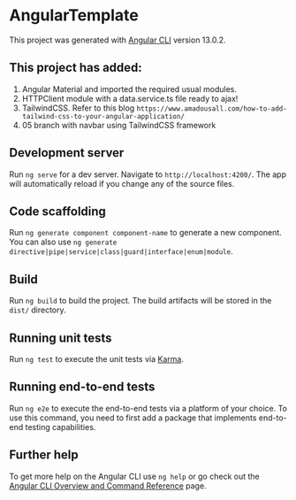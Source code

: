 # AngularTemplate

This project was generated with [Angular CLI](https://github.com/angular/angular-cli) version 13.0.2.

## This project has added:

1. Angular Material and imported the required usual modules.
2. HTTPClient module with a data.service.ts file ready to ajax!
3. TailwindCSS. Refer to this blog `https://www.amadousall.com/how-to-add-tailwind-css-to-your-angular-application/`
4. 05 branch with navbar using TailwindCSS framework

## Development server

Run `ng serve` for a dev server. Navigate to `http://localhost:4200/`. The app will automatically reload if you change any of the source files.

## Code scaffolding

Run `ng generate component component-name` to generate a new component. You can also use `ng generate directive|pipe|service|class|guard|interface|enum|module`.

## Build

Run `ng build` to build the project. The build artifacts will be stored in the `dist/` directory.

## Running unit tests

Run `ng test` to execute the unit tests via [Karma](https://karma-runner.github.io).

## Running end-to-end tests

Run `ng e2e` to execute the end-to-end tests via a platform of your choice. To use this command, you need to first add a package that implements end-to-end testing capabilities.

## Further help

To get more help on the Angular CLI use `ng help` or go check out the [Angular CLI Overview and Command Reference](https://angular.io/cli) page.
